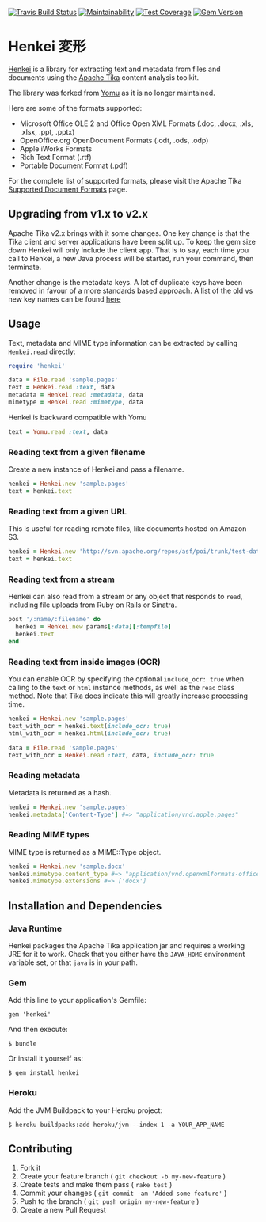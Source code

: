 [![Travis Build Status](http://img.shields.io/travis/abrom/henkei.svg?style=flat)](https://travis-ci.org/abrom/henkei)
[![Maintainability](https://api.codeclimate.com/v1/badges/d06e8c917cf7d8c07234/maintainability)](https://codeclimate.com/github/abrom/henkei/maintainability)
[![Test Coverage](https://api.codeclimate.com/v1/badges/d06e8c917cf7d8c07234/test_coverage)](https://codeclimate.com/github/abrom/henkei/test_coverage)
[![Gem Version](http://img.shields.io/gem/v/henkei.svg?style=flat)](#)

# Henkei 変形

[Henkei](http://github.com/abrom/henkei) is a library for extracting text and metadata from files and documents using the [Apache Tika](http://tika.apache.org/) content analysis toolkit.

The library was forked from [Yomu](http://github.com/Erol/yomu) as it is no longer maintained.

Here are some of the formats supported:

- Microsoft Office OLE 2 and Office Open XML Formats (.doc, .docx, .xls, .xlsx,
  .ppt, .pptx)
- OpenOffice.org OpenDocument Formats (.odt, .ods, .odp)
- Apple iWorks Formats
- Rich Text Format (.rtf)
- Portable Document Format (.pdf)

For the complete list of supported formats, please visit the Apache Tika
[Supported Document Formats](http://tika.apache.org/0.9/formats.html) page.

## Upgrading from v1.x to v2.x

Apache Tika v2.x brings with it some changes. One key change is that the Tika client and server applications have
been split up. To keep the gem size down Henkei will only include the client app. That is to say, each time you
call to Henkei, a new Java process will be started, run your command, then terminate.

Another change is the metadata keys. A lot of duplicate keys have been removed in favour of a more standards
based approach. A list of the old vs new key names can be found [here](https://cwiki.apache.org/confluence/display/TIKA/Migrating+to+Tika+2.0.0#MigratingtoTika2.0.0-Metadata) 

## Usage

Text, metadata and MIME type information can be extracted by calling `Henkei.read` directly:

```ruby
require 'henkei'

data = File.read 'sample.pages'
text = Henkei.read :text, data
metadata = Henkei.read :metadata, data
mimetype = Henkei.read :mimetype, data
```

Henkei is backward compatible with Yomu

```ruby
text = Yomu.read :text, data
```

### Reading text from a given filename

Create a new instance of Henkei and pass a filename.

```ruby
henkei = Henkei.new 'sample.pages'
text = henkei.text
```

### Reading text from a given URL

This is useful for reading remote files, like documents hosted on Amazon S3.

```ruby
henkei = Henkei.new 'http://svn.apache.org/repos/asf/poi/trunk/test-data/document/sample.docx'
text = henkei.text
```

### Reading text from a stream

Henkei can also read from a stream or any object that responds to `read`, including file uploads from Ruby on Rails or Sinatra.

```ruby
post '/:name/:filename' do
  henkei = Henkei.new params[:data][:tempfile]
  henkei.text
end
```

### Reading text from inside images (OCR)

You can enable OCR by specifying the optional `include_ocr: true` when calling to the `text` or `html` instance methods,
as well as the `read` class method. Note that Tika does indicate this will greatly increase processing time.

```ruby
henkei = Henkei.new 'sample.pages'
text_with_ocr = henkei.text(include_ocr: true)
html_with_ocr = henkei.html(include_ocr: true)

data = File.read 'sample.pages'
text_with_ocr = Henkei.read :text, data, include_ocr: true
```

### Reading metadata

Metadata is returned as a hash.

```ruby
henkei = Henkei.new 'sample.pages'
henkei.metadata['Content-Type'] #=> "application/vnd.apple.pages"
```

### Reading MIME types

MIME type is returned as a MIME::Type object.

```ruby
henkei = Henkei.new 'sample.docx'
henkei.mimetype.content_type #=> "application/vnd.openxmlformats-officedocument.wordprocessingml.document"
henkei.mimetype.extensions #=> ['docx']
```

## Installation and Dependencies

### Java Runtime

Henkei packages the Apache Tika application jar and requires a working JRE for it to work.
Check that you either have the `JAVA_HOME` environment variable set, or that `java` is in your path. 

### Gem

Add this line to your application's Gemfile:

    gem 'henkei'

And then execute:

    $ bundle

Or install it yourself as:

    $ gem install henkei
    
### Heroku

Add the JVM Buildpack to your Heroku project:

    $ heroku buildpacks:add heroku/jvm --index 1 -a YOUR_APP_NAME

## Contributing

1. Fork it
2. Create your feature branch ( `git checkout -b my-new-feature` )
3. Create tests and make them pass ( `rake test` )
4. Commit your changes ( `git commit -am 'Added some feature'` )
5. Push to the branch ( `git push origin my-new-feature` )
6. Create a new Pull Request
